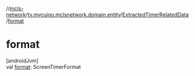 //[mcls-network](../../../index.md)/[tv.mycujoo.mclsnetwork.domain.entity](../index.md)/[ExtractedTimerRelatedData](index.md)/[format](format.md)

# format

[androidJvm]\
val [format](format.md): ScreenTimerFormat
